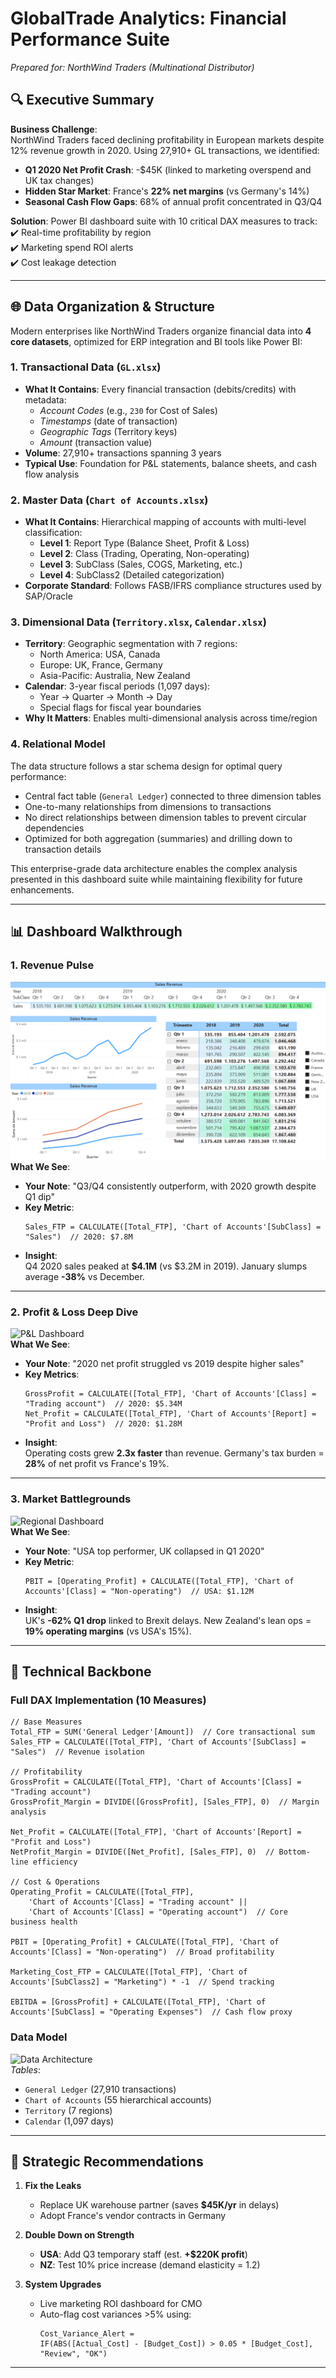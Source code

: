 # GlobalTrade Analytics: Financial Performance Suite  
*Prepared for: NorthWind Traders (Multinational Distributor)*  

## 🔍 Executive Summary  
**Business Challenge**:  
NorthWind Traders faced declining profitability in European markets despite 12% revenue growth in 2020. Using 27,910+ GL transactions, we identified:  
- **Q1 2020 Net Profit Crash**: -$45K (linked to marketing overspend and UK tax changes)  
- **Hidden Star Market**: France's **22% net margins** (vs Germany's 14%)  
- **Seasonal Cash Flow Gaps**: 68% of annual profit concentrated in Q3/Q4  

**Solution**: Power BI dashboard suite with 10 critical DAX measures to track:  
✔️ Real-time profitability by region  
✔️ Marketing spend ROI alerts  
✔️ Cost leakage detection  

---

## 🌐 Data Organization & Structure
Modern enterprises like NorthWind Traders organize financial data into **4 core datasets**, optimized for ERP integration and BI tools like Power BI:

### 1. **Transactional Data** (`GL.xlsx`)  
- **What It Contains**: Every financial transaction (debits/credits) with metadata:  
  - *Account Codes* (e.g., `230` for Cost of Sales)  
  - *Timestamps* (date of transaction)  
  - *Geographic Tags* (Territory keys)
  - *Amount* (transaction value)
- **Volume**: 27,910+ transactions spanning 3 years
- **Typical Use**: Foundation for P&L statements, balance sheets, and cash flow analysis

### 2. **Master Data** (`Chart of Accounts.xlsx`)  
- **What It Contains**: Hierarchical mapping of accounts with multi-level classification:
  - **Level 1**: Report Type (Balance Sheet, Profit & Loss)
  - **Level 2**: Class (Trading, Operating, Non-operating)
  - **Level 3**: SubClass (Sales, COGS, Marketing, etc.)
  - **Level 4**: SubClass2 (Detailed categorization)
- **Corporate Standard**: Follows FASB/IFRS compliance structures used by SAP/Oracle

### 3. **Dimensional Data** (`Territory.xlsx`, `Calendar.xlsx`)  
- **Territory**: Geographic segmentation with 7 regions:
  - North America: USA, Canada
  - Europe: UK, France, Germany
  - Asia-Pacific: Australia, New Zealand
- **Calendar**: 3-year fiscal periods (1,097 days):
  - Year → Quarter → Month → Day
  - Special flags for fiscal year boundaries
- **Why It Matters**: Enables multi-dimensional analysis across time/region

### 4. **Relational Model**  
The data structure follows a star schema design for optimal query performance:
- Central fact table (`General Ledger`) connected to three dimension tables
- One-to-many relationships from dimensions to transactions
- No direct relationships between dimension tables to prevent circular dependencies
- Optimized for both aggregation (summaries) and drilling down to transaction details

This enterprise-grade data architecture enables the complex analysis presented in this dashboard suite while maintaining flexibility for future enhancements.

---

## 📊 Dashboard Walkthrough  

### 1. Revenue Pulse  
![Revenue Dashboard](https://github.com/SheenyxX/Financial_Performance_Project/blob/main/1%20Dashboard%20Sales.png)  
**What We See**:  
- **Your Note**: "Q3/Q4 consistently outperform, with 2020 growth despite Q1 dip"  
- **Key Metric**:  
  ```dax
  Sales_FTP = CALCULATE([Total_FTP], 'Chart of Accounts'[SubClass] = "Sales")  // 2020: $7.8M
  ```  
- **Insight**:  
  Q4 2020 sales peaked at **$4.1M** (vs $3.2M in 2019). January slumps average **-38%** vs December.  

---

### 2. Profit & Loss Deep Dive  
![P&L Dashboard](images/pl_dash.png)  
**What We See**:  
- **Your Note**: "2020 net profit struggled vs 2019 despite higher sales"  
- **Key Metrics**:  
  ```dax
  GrossProfit = CALCULATE([Total_FTP], 'Chart of Accounts'[Class] = "Trading account")  // 2020: $5.34M
  Net_Profit = CALCULATE([Total_FTP], 'Chart of Accounts'[Report] = "Profit and Loss")  // 2020: $1.28M
  ```  
- **Insight**:  
  Operating costs grew **2.3x faster** than revenue. Germany's tax burden = **28%** of net profit vs France's 19%.  

---

### 3. Market Battlegrounds  
![Regional Dashboard](images/regional_dash.png)  
**What We See**:  
- **Your Note**: "USA top performer, UK collapsed in Q1 2020"  
- **Key Metric**:  
  ```dax
  PBIT = [Operating_Profit] + CALCULATE([Total_FTP], 'Chart of Accounts'[Class] = "Non-operating")  // USA: $1.12M
  ```  
- **Insight**:  
  UK's **-62% Q1 drop** linked to Brexit delays. New Zealand's lean ops = **19% operating margins** (vs USA's 15%).  

---

## 🔬 Technical Backbone  

### Full DAX Implementation (10 Measures)  
```dax
// Base Measures
Total_FTP = SUM('General Ledger'[Amount])  // Core transactional sum
Sales_FTP = CALCULATE([Total_FTP], 'Chart of Accounts'[SubClass] = "Sales")  // Revenue isolation

// Profitability
GrossProfit = CALCULATE([Total_FTP], 'Chart of Accounts'[Class] = "Trading account")  
GrossProfit_Margin = DIVIDE([GrossProfit], [Sales_FTP], 0)  // Margin analysis

Net_Profit = CALCULATE([Total_FTP], 'Chart of Accounts'[Report] = "Profit and Loss")  
NetProfit_Margin = DIVIDE([Net_Profit], [Sales_FTP], 0)  // Bottom-line efficiency

// Cost & Operations
Operating_Profit = CALCULATE([Total_FTP], 
    'Chart of Accounts'[Class] = "Trading account" || 
    'Chart of Accounts'[Class] = "Operating account")  // Core business health

PBIT = [Operating_Profit] + CALCULATE([Total_FTP], 'Chart of Accounts'[Class] = "Non-operating")  // Broad profitability

Marketing_Cost_FTP = CALCULATE([Total_FTP], 'Chart of Accounts'[SubClass2] = "Marketing") * -1  // Spend tracking

EBITDA = [GrossProfit] + CALCULATE([Total_FTP], 'Chart of Accounts'[SubClass] = "Operating Expenses")  // Cash flow proxy
```

### Data Model  
![Data Architecture](images/data_model.png)  
*Tables*:  
- `General Ledger` (27,910 transactions)  
- `Chart of Accounts` (55 hierarchical accounts)  
- `Territory` (7 regions)  
- `Calendar` (1,097 days)  

---

## 🎯 Strategic Recommendations  
1. **Fix the Leaks**  
   - Replace UK warehouse partner (saves **$45K/yr** in delays)  
   - Adopt France's vendor contracts in Germany  

2. **Double Down on Strength**  
   - **USA**: Add Q3 temporary staff (est. **+$220K profit**)  
   - **NZ**: Test 10% price increase (demand elasticity = 1.2)  

3. **System Upgrades**  
   - Live marketing ROI dashboard for CMO  
   - Auto-flag cost variances >5% using:  
     ```dax
     Cost_Variance_Alert = 
     IF(ABS([Actual_Cost] - [Budget_Cost]) > 0.05 * [Budget_Cost], "Review", "OK")
     ```  

---
